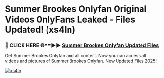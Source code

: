 # Summer Brookes Onlyfan Original Videos 0nlyFans Leaked - Files Updated! (xs4ln)

<h3>🔴 CLICK HERE 🌐==►► <a href="https://tinyurl.com/2jnfzry5" rel="nofollow">Summer Brookes Onlyfan Updated Files</a></h3>

Get Summer Brookes Onlyfan and all content. Now you can access all videos and pictures of Summer Brookes Onlyfan. New Updated Files 2025!

[![xs4ln](https://i.imgur.com/GyGTBgg.gif)](https://tinyurl.com/2jnfzry5)
